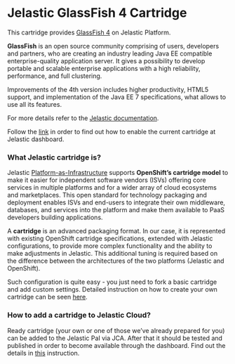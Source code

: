 # Jelastic GlassFish 4 Cartridge
This cartridge provides [GlassFish 4](https://glassfish.java.net/) on Jelastic Platform.

**GlassFish** is an open source community comprising of users, developers and partners, who are creating an industry leading Java EE compatible enterprise-quality application server. It gives a possibility to develop portable and scalable enterprise applications with a high reliability, performance, and full clustering.

Improvements of the 4th version includes higher productivity, HTML5 support, and implementation of the Java EE 7 specifications, what allows to use all its features.

For more details refer to the [Jelastic documentation](http://docs.jelastic.com/glassfish4).

Follow the [link](http://ops-docs.jelastic.com/private-add-cartridge) in order to find out how to enable the current cartridge at Jelastic dashboard.

### What Jelastic cartridge is?

Jelastic [Platform-as-Infrastructure](http://docs.jelastic.com/what-is-platform-as-infrastructure) supports **OpenShift’s cartridge model** to make it easier for independent software vendors (ISVs) offering core services in multiple platforms and for a wider array of cloud ecosystems and marketplaces. This open standard for technology packaging and deployment enables ISVs and end-users to integrate their own middleware, databases, and services into the platform and make them available to PaaS developers building applications.

A **cartridge** is an advanced packaging format. In our case, it is represented with existing OpenShift cartridge specifications, extended with Jelastic configurations, to provide more complex functionality and the ability to make adjustments in Jelastic. This additional tuning is required based on the difference between the architectures of the two platforms (Jelastic and OpenShift).

Such configuration is quite easy - you just need to fork a basic cartridge and add custom settings. Detailed instruction on how to create your own cartridge can be seen [here](http://ops-docs.jelastic.com/create-cartridge).


### How to add a cartridge to Jelastic Cloud?

Ready cartridge (your own or one of those we’ve already prepared for you) can be added to the Jelastic PaI via JCA. After that it should be tested and published in order to become available through the dashboard. Find out the details in [this](http://ops-docs.jelastic.com/private-add-cartridge) instruction.
